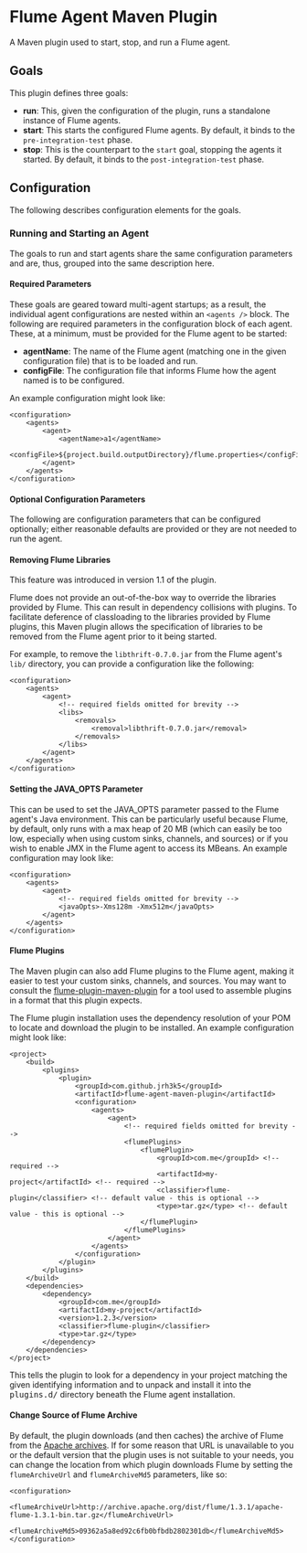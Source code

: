 # Flume Agent Maven Plugin

A Maven plugin used to start, stop, and run a Flume agent.

## Goals

This plugin defines three goals:

* **run**: This, given the configuration of the plugin, runs a standalone instance of Flume agents.
* **start**: This starts the configured Flume agents. By default, it binds to the `pre-integration-test` phase.
* **stop**: This is the counterpart to the `start` goal, stopping the agents it started. By default, it binds to the `post-integration-test` phase.

## Configuration

The following describes configuration elements for the goals.

### Running and Starting an Agent

The goals to run and start agents share the same configuration parameters and are, thus, grouped into the same description here.

#### Required Parameters

These goals are geared toward multi-agent startups; as a result, the individual agent configurations are nested within an `<agents />` block. The following are required parameters in the configuration block of each agent. These, at a minimum, must be provided for the Flume agent to be started:

* **agentName**: The name of the Flume agent (matching one in the given configuration file) that is to be loaded and run.
* **configFile**: The configuration file that informs Flume how the agent named is to be configured.

An example configuration might look like:

```
<configuration>
    <agents>
        <agent>
            <agentName>a1</agentName>
            <configFile>${project.build.outputDirectory}/flume.properties</configFile>
        </agent>
    </agents>
</configuration>
```

#### Optional Configuration Parameters

The following are configuration parameters that can be configured optionally; either reasonable defaults are provided or they are not needed to run the agent.

#### Removing Flume Libraries

This feature was introduced in version 1.1 of the plugin.

Flume does not provide an out-of-the-box way to override the libraries provided by Flume. This can result in dependency collisions with plugins. To facilitate deference of classloading to the libraries provided by Flume plugins, this Maven plugin allows the specification of libraries to be removed from the Flume agent prior to it being started.

For example, to remove the `libthrift-0.7.0.jar` from the Flume agent's `lib/` directory, you can provide a configuration like the following:

```
<configuration>
    <agents>
        <agent>
            <!-- required fields omitted for brevity -->
            <libs>
                <removals>
                    <removal>libthrift-0.7.0.jar</removal>
                </removals>
            </libs>
        </agent>
    </agents>
</configuration>
```

#### Setting the JAVA_OPTS Parameter

This can be used to set the JAVA_OPTS parameter passed to the Flume agent's Java environment. This can be particularly useful because Flume, by default, only runs with a max heap of 20 MB (which can easily be too low, especially when using custom sinks, channels, and sources) or if you wish to enable JMX in the Flume agent to access its MBeans. An example configuration may look like:

```
<configuration>
    <agents>
        <agent>
            <!-- required fields omitted for brevity -->
            <javaOpts>-Xms128m -Xmx512m</javaOpts>
        </agent>
    </agents>
</configuration>
```

#### Flume Plugins

The Maven plugin can also add Flume plugins to the Flume agent, making it easier to test your custom sinks, channels, and sources. You may want to consult the [flume-plugin-maven-plugin](https://github.com/jrh3k5/flume-plugin-maven-plugin) for a tool used to assemble plugins in a format that this plugin expects.

The Flume plugin installation uses the dependency resolution of your POM to locate and download the plugin to be installed. An example configuration might look like:

```
<project>
    <build>
        <plugins>
            <plugin>
                <groupId>com.github.jrh3k5</groupId>
                <artifactId>flume-agent-maven-plugin</artifactId>
                <configuration>
                    <agents>
                        <agent>
                            <!-- required fields omitted for brevity -->
                            <flumePlugins>
                                <flumePlugin>
                                    <groupId>com.me</groupId> <!-- required -->
                                    <artifactId>my-project</artifactId> <!-- required -->
                                    <classifier>flume-plugin</classifier> <!-- default value - this is optional -->
                                    <type>tar.gz</type> <!-- default value - this is optional -->
                                </flumePlugin>
                            </flumePlugins>
                        </agent>
                    </agents>
                </configuration>
            </plugin>
        </plugins>
    </build>
    <dependencies>
        <dependency>
            <groupId>com.me</groupId>
            <artifactId>my-project</artifactId>
            <version>1.2.3</version>
            <classifier>flume-plugin</classifier>
            <type>tar.gz</type>
        </dependency>
    </dependencies>
</project>
```

This tells the plugin to look for a dependency in your project matching the given identifying information and to unpack and install it into the <tt>plugins.d/</tt> directory beneath the Flume agent installation.

#### Change Source of Flume Archive

By default, the plugin downloads (and then caches) the archive of Flume from the [Apache archives](http://archive.apache.org/dist/flume/). If for some reason that URL is unavailable to you or the default version that the plugin uses is not suitable to your needs, you can change the location from which plugin downloads Flume by setting the `flumeArchiveUrl` and `flumeArchiveMd5` parameters, like so:

```
<configuration>
    <flumeArchiveUrl>http://archive.apache.org/dist/flume/1.3.1/apache-flume-1.3.1-bin.tar.gz</flumeArchiveUrl>
    <flumeArchiveMd5>09362a5a8ed92c6fb0bfbdb2802301db</flumeArchiveMd5>
</configuration>
```
